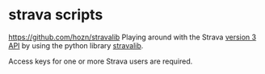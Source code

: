 # strava scripts

https://github.com/hozn/stravalib
Playing around with the Strava [version 3 API](https://strava.github.io/api) by using the python library [stravalib](https://github.com/hozn/stravalib).

Access keys for one or more Strava users are required.

